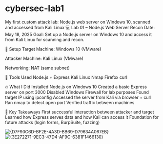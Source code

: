 # cybersec-lab1
My first custom attack lab: Node.js web server on Windows 10, scanned and accessed from Kali Linux
💻 Lab 01 – Node.js Web Server Recon
Date: May 18, 2025
Goal: Set up a Node.js server on Windows 10 and access it from Kali Linux for scanning and recon.

🧱 Setup
Target Machine: Windows 10 (VMware)

Attacker Machine: Kali Linux (VMware)

Networking: NAT (same subnet)

🔧 Tools Used
Node.js + Express
Kali Linux
Nmap
Firefox
curl


🔥 What I Did
Installed Node.js on Windows 10
Created a basic Express server on port 3000
Disabled Windows Firewall for lab purposes
Found target IP using ipconfig
Accessed the server from Kali via browser + curl
Ran nmap to detect open port
Verified traffic between machines

🧠 Key Takeaways
First successful interaction between attacker and target
Learned how Express serves data and how Kali can access it
Foundation for future attacks (login forms, BurpSuite, fuzzing)


![{D7F90C6D-BF2E-4A3D-BB69-D79634A067EB}](https://github.com/user-attachments/assets/517224e7-8c6d-41a9-a06b-104f0b897319)
![{3E272271-9EC3-47D4-AF9C-6381F1466130}](https://github.com/user-attachments/assets/1403a46a-6c1c-4408-85f5-a33dd04083c4)

